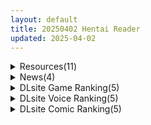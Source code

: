 ```yaml
---
layout: default
title: 20250402 Hentai Reader
updated: 2025-04-02
---
```


<details class='content-parent'>
<summary>
Resources(11)
</summary>
<details class='content-child'>
<summary>
<span class='rss-title'> [P站ID=28084938][kcccc] fanbox 合集至25.3 [8G] </span> <a class='rss-link' href='https://gmgard.com/gm128964' target='_blank'>&nbsp;</a>
<div class='rss-published'> 🕛 20250401 18:08:03</div>
</summary>
<img src="https://static.gmgard.us/Images/upload/92355020208031940.jpg" /><br /><p>密码 LSFS</p>
</details>
<details class='content-child'>
<summary>
<span class='rss-title'> [同人动画] syokuyou-mogura 大佬 动画图片作品合集 Shisaku-1~28gou [9G] </span> <a class='rss-link' href='https://gmgard.com/gm128963' target='_blank'>&nbsp;</a>
<div class='rss-published'> 🕛 20250401 17:46:23</div>
</summary>
<img src="https://static.gmgard.us/Images/upload/2085020146234459.jpg" /><br /><p>解压出来有二十多的样子，更到了第二十八部，都是图片漫画视频的组合作品，带点sm的萝莉作者</p>
</details>
<details class='content-child'>
<summary>
<span class='rss-title'> [AI汉化][RJ01028095][はるなる]勇者の試練に挑戦したら誘惑された僕 </span> <a class='rss-link' href='https://gmgard.com/gm128961' target='_blank'>&nbsp;</a>
<div class='rss-published'> 🕛 20250401 14:21:15</div>
</summary>
<img src="https://static.gmgard.us/Images/upload/21392012015428196.jpg" /><br /><p>游戏简介
魔王诞生，勇者选拔考试召开。为了拯救村庄，主人公决心参加勇者选拔考试。
究竟能否战胜诱惑，顺利成为勇者并拯救村庄呢&mdash;&mdash;！？</p>
</details>
<details class='content-child'>
<summary>
<span class='rss-title'> 有什么好康的? </span> <a class='rss-link' href='https://gmgard.com/gm128960' target='_blank'>&nbsp;</a>
<div class='rss-published'> 🕛 20250401 14:19:50</div>
</summary>
<img src="https://static.gmgard.us/Images/upload/77430011956354369.jpg" /><br /><p>是新游戏噢？</p>
</details>
<details class='content-child'>
<summary>
<span class='rss-title'> [MMD][豚太郎のファンティア (豚太郎)]X27合集(5.8G)至2025.03[fantia] </span> <a class='rss-link' href='https://gmgard.com/gm128957' target='_blank'>&nbsp;</a>
<div class='rss-published'> 🕛 20250401 14:09:14</div>
</summary>
<img src="https://static.gmgard.us/Images/upload/94959010150456204.jpg" /><br /><p>怎么说呢，这个作者就是还行，大部分有中文版，别的不说起码有这个服务态度我觉得可以</p>
</details>
<details class='content-child'>
<summary>
<span class='rss-title'> [RJ01302986] [ゴッドレーター] 吠虚 </span> <a class='rss-link' href='https://gmgard.com/gm128962' target='_blank'>&nbsp;</a>
<div class='rss-published'> 🕛 20250401 12:44:23</div>
</summary>
<img src="https://static.gmgard.us/Images/upload/10828012044230164.jpg" /><br /><p>中式古装动画（动态漫画）。中文配音，疑似国产。有兴趣的绅士可以来尝尝鲜。至于这份资源品质如何，我也不好说，就看大家各自的口味吧。</p>
</details>
<details class='content-child'>
<summary>
<span class='rss-title'> 【S4786】[パープルソフトウェア] クロノクロック / 克洛的时钟 汉化硬盘版 </span> <a class='rss-link' href='https://blog.reimu.net/archives/109320' target='_blank'>&nbsp;</a>
<div class='rss-published'> 🕛 20250401 11:00:04</div>
</summary>
继续紫社，克总的画风是真的耐看,而且本作男主的能力是每一个小时能回溯一次5分钟的时间（超低配版男子汉的世界）， &#8230; <a class="more-link" href="https://blog.reimu.net/archives/109320">继续阅读<span class="screen-reader-text">【S4786】[パープルソフトウェア] クロノクロック / 克洛的时钟 汉化硬盘版</span></a>
</details>
<details class='content-child'>
<summary>
<span class='rss-title'> [愚人节快乐]这个网站从今天起被猫猫占领了喵 </span> <a class='rss-link' href='https://gmgard.com/gm128959' target='_blank'>&nbsp;</a>
<div class='rss-published'> 🕛 20250401 09:22:28</div>
</summary>
<img src="http://lzone.moe/Avatar/%E4%BA%BA%E9%97%B4%E5%85%A5%E9%97%B4" /><br /><p>颤抖吧，渺小的人类喵！</p>
</details>
<details class='content-child'>
<summary>
<span class='rss-title'> 自创小说~第一次写文笔有点生疏,欢迎支持 </span> <a class='rss-link' href='https://gmgard.com/gm128948' target='_blank'>&nbsp;</a>
<div class='rss-published'> 🕛 20250401 07:10:54</div>
</summary>
<img src="https://static.gmgard.us/Images/upload/8424011413019514.jpg" /><br /><p>第一次写涩情小说，没有什么经验可谈，就是玩票吧。内容些微有点重口，包含人妻、幼女，以及母女情节。边写边构思以后情节，如果有喜欢的朋友可以跟我一起探讨剧情，可以+v：satan-daddy。</p>
</details>
<details class='content-child'>
<summary>
<span class='rss-title'> [官方中文][暂无RJ号][ZnelArts]恶棍模拟器 The Villain Simulator V0.43 BETA </span> <a class='rss-link' href='https://gmgard.com/gm128946' target='_blank'>&nbsp;</a>
<div class='rss-published'> 🕛 20250401 07:10:54</div>
</summary>
<img src="https://static.gmgard.us/Images/upload/88365310704226523.jpg" /><br /><p>闲在家没事给大伙整点好东西，质量非常高的3D游戏而且自带VR模式。</p>
</details>
<details class='content-child'>
<summary>
<span class='rss-title'> 【S4785】[WendyBell] 続・悦楽の胤 </span> <a class='rss-link' href='https://blog.reimu.net/archives/109309' target='_blank'>&nbsp;</a>
<div class='rss-published'> 🕛 20250401 07:00:17</div>
</summary>
继续补Kung的坑，现在DL也越来越没意思了，这玩意又没萝莉内容为什么不让海外的查看？ WendyBell社于 &#8230; <a class="more-link" href="https://blog.reimu.net/archives/109309">继续阅读<span class="screen-reader-text">【S4785】[WendyBell] 続・悦楽の胤</span></a>
</details>

</details>
<details class='content-parent'>
<summary>
News(4)
</summary>
<details class='content-child'>
<summary>
<span class='rss-title'> 《素晴らしき日々〜不連続存在〜15th Anniversary》《終ノ空remake -2025ver-》公開官方網站 </span> <a class='rss-link' href='https://home.gamer.com.tw/creationDetail.php?sn=6117960' target='_blank'>&nbsp;</a>
<div class='rss-published'> 🕛 20250401 19:55:00</div>
</summary>
<div><img border="0" class="gallery-image" src="https://i.imgur.com/i9ZhGKd.jpg" width="650" /></div><div><br /></div><div><div>遊戲公司 ケロQ 為慶祝<b>《素晴らしき日々 ～不連続存在～》</b>發售15周年，於今日(4/1)公開<b>《素晴らしき日々〜不連続存在〜15th Anniversary edition》《終ノ空remake -2025ver-》</b>的官方網站，預定2025年7月20日發售。</div></div><div><br /></div><div><img border="0" class="gallery-image" src="https://i.imgur.com/L8n1diM.jpg" width="650" /></div><div><br /></div><div><div><font size="4"><b>《15th Anniversary edition》 收錄內容：</b></font></div><div><ol>
<li>『素晴らしき日々 anniversary edition』</li>
<li>『終ノ空remake 2025ver』</li>
<li>『終ノ空 1999年版』</li>
<li>『素晴らしき日々ヴォーカルCD』</li>
<li>『素晴らしき日々サウンドトラック[2disc]』</li>
<li>『終ノ空 ReMix』</li>
<li>『特製音声CD』</li>
<li>『15周年特別ブックレット』</li>
<li>『15周年特製三方背ケース</li>
</ol></div></div><div><img border="0" class="gallery-image" src="https://i.imgur.com/M7A8yTQ.jpg" width="650" /></div><div><br /></div><div>遊戲內容《素晴らしき日々 〜不連続存在〜》與10周年版本相同。</div><div>《終ノ空remake -2025ver-》高島ざくろ的立繪重製、新增CG和H場景，腳本演出大幅強化。</div><div><br /></div><div>官網：<a href="https://ref.gamer.com.tw/redir.php?url=https%3A%2F%2Fwww.keroq.co.jp%2Fsuba15th%2F" target="_blank">https://www.keroq.co.jp/suba15th/</a></div><div><br /></div><div><hr /><br /></div><div>10周年賣一次，15周年又賣一次，要賣一輩子是吧</div><div><br /></div>
</details>
<details class='content-child'>
<summary>
<span class='rss-title'> 2025年Galgame愚人節消息整理 </span> <a class='rss-link' href='https://home.gamer.com.tw/creationDetail.php?sn=6117903' target='_blank'>&nbsp;</a>
<div class='rss-published'> 🕛 20250401 18:23:46</div>
</summary>
<div><div>一年一度的愚人節又到了，來看看今年有什麼消息吧。</div></div><div><br /></div><div>※順序按照英文字母→50音</div><div>※很多都是當日限定，錯過就沒了</div><div><br /></div><div><hr /></div><div><div align="center"><br /></div></div><div align="center"><div><div><font size="6"><b>ALcot</b></font></div><div><br /></div><div><img border="0" class="gallery-image" src="https://i.imgur.com/Q9IHidy.jpg" width="550" /></div><div><br /></div><div><div class="videoWrapper"><div class="videoWrapper video-youtube"></div></div></div><div><br /></div><div><a href="https://ref.gamer.com.tw/redir.php?url=https%3A%2F%2Fx.com%2FALcot_official%2Fstatus%2F1906737295304139131" target="_blank">連結</a></div><div><br /></div></div><div><hr /><div><br /></div></div></div><div align="center"><div><div><font size="6"><b>ALICESOFT</b></font></div><div><br /></div><div><img border="0" class="gallery-image" src="https://i.imgur.com/KOiODp8.jpg" width="550" /></div><div><br /></div><div><div class="videoWrapper"><div class="videoWrapper video-youtube"></div></div></div><div><br /></div><div><a href="https://ref.gamer.com.tw/redir.php?url=https%3A%2F%2Fx.com%2Falice_soft%2Fstatus%2F1906906853759762730" target="_blank">連結</a></div><div><br /></div></div><div><div><div><hr /></div><div><br /></div></div></div><div><div><div><font size="6"><b>DESSERT Soft</b></font></div><div><br /></div><div><img border="0" class="gallery-image" src="https://i.imgur.com/RLQn1Ip.jpg" width="550" /></div><div><br /></div><div><a href="https://ref.gamer.com.tw/redir.php?url=https%3A%2F%2Fx.com%2Fdessertsoft_tw%2Fstatus%2F1906723164693938235" target="_blank">連結</a></div><div><br /></div></div><div><hr /><div><br /></div></div></div></div><div align="center"><div><div><font size="6"><b>Dual Tail</b></font></div><div><br /></div><div><img border="0" class="gallery-image" src="https://i.imgur.com/vudbFwy.jpg" width="550" /></div><div><br /></div><div><a href="https://ref.gamer.com.tw/redir.php?url=https%3A%2F%2Fx.com%2Fluna_9tail%2Fstatus%2F1906728527321596335" target="_blank">連結</a></div><div><br /></div></div><div><div><div><div><div><hr /><div><br /></div></div></div><div><div><div><font size="6"><b>F&amp;C</b></font></div><div><br /></div><div><img border="0" class="gallery-image" src="https://i.imgur.com/ETJ11Xg.jpg" width="550" /></div><div><br /></div><div><a href="https://ref.gamer.com.tw/redir.php?url=https%3A%2F%2Fx.com%2FFANDC_Staff%2Fstatus%2F1906874151979131133" target="_blank">連結</a></div></div><div><div></div><div><br /></div></div><div><div><hr /></div><div><br /></div></div></div><div><div><div><font size="6"><b>KarinProject</b></font></div><div><br /></div><div class="videoWrapper"><div class="videoWrapper video-youtube"></div></div></div><div><br /></div><div><img border="0" class="gallery-image" src="https://i.imgur.com/oskEpFi.jpg" width="550" /><br /><div><br /></div><div><a href="https://ref.gamer.com.tw/redir.php?url=https%3A%2F%2Fx.com%2Fmaokarinchan%2Fstatus%2F1906723270814314652" target="_blank">連結</a></div></div><div><div></div><div><br /></div></div><div><div><hr /></div><div><br /></div></div></div><div><div><div><font size="6"><b>Key</b></font></div><div><br /></div><div><img border="0" class="gallery-image" src="https://i.imgur.com/0ZtxKXo.jpg" width="550" /></div><div><br /></div><div><img border="0" class="gallery-image" src="https://i.imgur.com/rfWjfZ5.jpg" width="550" /></div><div><br /></div><div>連結 <a href="https://ref.gamer.com.tw/redir.php?url=https%3A%2F%2Fx.com%2Fkey_official%2Fstatus%2F1906723181357879340" target="_blank">１</a> <a href="https://ref.gamer.com.tw/redir.php?url=https%3A%2F%2Fx.com%2Fkey_official%2Fstatus%2F1906723196533121533" target="_blank">２</a></div></div><div><br /></div></div><div><div><div><hr /></div><div><div></div></div><div><div></div></div><div><br /></div></div></div><div><div></div></div></div><div><div><div><font size="6"><b>Lump of Sugar</b></font></div><div><br /></div><div><img border="0" class="gallery-image" src="https://i.imgur.com/cEtPOkq.jpg" width="550" /></div><div><br /></div><div><a href="https://ref.gamer.com.tw/redir.php?url=https%3A%2F%2Fx.com%2Flumpofsuger%2Fstatus%2F1906726979266843030" target="_blank">連結</a></div></div></div></div><div><div><div></div><div><br /></div></div></div><div><div><hr /></div><div><br /></div></div><div><div><div><font size="6"><b>novamicus</b></font></div><div><br /></div><div><img border="0" class="gallery-image" src="https://i.imgur.com/X9uixZ8.jpg" width="550" /></div><div><br /></div><div><a href="https://ref.gamer.com.tw/redir.php?url=https%3A%2F%2Fx.com%2Fnexton30th%2Fstatus%2F1906723362472435738" target="_blank">連結</a></div></div><div><br /></div></div><div><div><hr /></div><div></div></div><div><div><div><div><div><div><div><div><div></div></div></div></div><div></div></div><div><div></div></div></div><div><div><div></div></div><div><div><div><div></div></div><div></div></div><div></div></div><div><div><div></div></div><div></div></div></div><div><div><div></div></div><div><br /></div></div></div><div><div><div><font size="6"><b>TYPE-MOON</b></font></div><div><br /></div><div><img border="0" class="gallery-image" src="https://i.imgur.com/I2J764f.png" width="550" /></div><div><br /></div><div><a href="https://ref.gamer.com.tw/redir.php?url=https%3A%2F%2Fx.com%2Ffgoproject%2Fstatus%2F1906732158796144720" target="_blank">連結</a></div></div><div><br /></div></div><div><div><hr /><div></div></div></div><div><br /></div><div><div><div><font size="6"><b>ZION</b></font></div><div><br /></div><div><img border="0" class="gallery-image" src="https://i.imgur.com/YWPcCht.png" width="550" /></div><div><br /></div><div><a href="https://ref.gamer.com.tw/redir.php?url=https%3A%2F%2Fx.com%2Fzion_staff%2Fstatus%2F1906723161875587235" target="_blank">連結</a></div><div><br /></div></div><div><div><hr /></div><div><br /></div></div></div><div><font size="6"><b>あざらしそふと</b></font></div><div><br /></div><div><img border="0" class="gallery-image" src="https://i.imgur.com/GUEGeim.png" width="550" /></div><div><br /></div><div><img border="0" class="gallery-image" src="https://i.imgur.com/GGqLGKx.jpg" width="550" /></div><div><br /></div><div>連結 <a href="https://ref.gamer.com.tw/redir.php?url=https%3A%2F%2Fdocs.google.com%2Fforms%2Fd%2Fe%2F1FAIpQLSfAS68QOHoKIJR6t7SJ9z3bR4T1Dgjoz7Pdr3FfpUv-r25D7A%2Fviewform" target="_blank">１</a> <a href="https://ref.gamer.com.tw/redir.php?url=https%3A%2F%2Fx.com%2FAzarashiSoft%2Fstatus%2F1906723410450792555" target="_blank">２</a></div></div><div><br /></div></div></div><div><div><div><hr /></div></div><div><br /></div></div><div><div><div><font size="6"><b>アミューズクラフト</b></font></div><div><br /></div><div><img border="0" class="gallery-image" src="https://i.imgur.com/hHn7fPo.jpg" width="550" /></div><div><br /></div><div><a href="https://ref.gamer.com.tw/redir.php?url=https%3A%2F%2Fx.com%2FAmuse_kenzen%2Fstatus%2F1906723168536154382%3Fref_src%3Dtwsrc%5Etfw%7Ctwcamp%5Etweetembed%7Ctwterm%5E1906723168536154382%7Ctwgr%5E9f161b8c66f32efc55943a9f4b030dcded58fa3e%7Ctwcon%5Es1_%26ref_url%3Dhttps%253A%252F%252Fwww.ima-ero.com%252Fother%252F2025-april-fool%252F" target="_blank">連結</a></div><div><br /></div></div><div><div><hr /></div><div><br /></div></div></div><div><div><div><font size="6"><b>エンターグラム</b></font></div><div><br /></div><img border="0" class="gallery-image" src="https://i.imgur.com/0ZOH4PX.png" width="550" /></div><div><br /></div><div><img border="0" class="gallery-image" src="https://i.imgur.com/1XODURF.jpg" /><br /><div><br /></div><div>連結 <a href="https://ref.gamer.com.tw/redir.php?url=https%3A%2F%2Fx.com%2Fentergram_info%2Fstatus%2F1906723175183905262" target="_blank">１</a> <a href="https://ref.gamer.com.tw/redir.php?url=https%3A%2F%2Fx.com%2Fseifukubu_love%2Fstatus%2F1906723174450106823" target="_blank">２</a></div></div><div><br /></div><div><hr /><div><br /></div></div></div><div><div><div><font size="6"><b>オーガスト</b></font></div><div><div><div><br /></div><div><img border="0" class="gallery-image" src="https://i.imgur.com/B6rj2Yi.jpg" width="550" /></div><div><br /></div><div><img border="0" class="gallery-image" src="https://i.imgur.com/9hqCFnq.jpg" width="550" /></div><div><br /></div><div>連結 <a href="https://ref.gamer.com.tw/redir.php?url=https%3A%2F%2Fx.com%2Faugust_soft%2Fstatus%2F1906723409175667031" target="_blank">１</a> <a href="https://ref.gamer.com.tw/redir.php?url=https%3A%2F%2Fx.com%2Faugust_soft%2Fstatus%2F1906866601368093093" target="_blank">２</a></div></div><div><br /></div></div></div><div><div><div><hr /></div></div><div><br /></div></div></div><div><div><div><font size="6"><b>きゃべつそふと</b></font></div><div><br /></div><div><img border="0" class="gallery-image" src="https://i.imgur.com/9woV4dO.jpg" width="550" /></div><div><br /></div><div><a href="https://ref.gamer.com.tw/redir.php?url=https%3A%2F%2Fx.com%2Fcabbage_soft%2Fstatus%2F1906947073087521069" target="_blank">連結</a></div><div><br /></div></div><div><hr /><div><br /></div></div></div><div><div><div><font size="6"><b>ケロQ / 枕</b></font></div><div><br /></div><div><img border="0" class="gallery-image" src="https://i.imgur.com/i9ZhGKd.jpg" width="550" /></div><div><br /></div><div><a href="https://ref.gamer.com.tw/redir.php?url=https%3A%2F%2Fx.com%2Fkeromakurastaff%2Fstatus%2F1906723170754666786" target="_blank">連結</a></div><div><br /></div></div><div><div><hr /></div><div><br /></div></div></div><div><div><div><font size="6"><b>自宅すたじお</b></font></div><div><br /></div><div><img border="0" class="gallery-image" src="https://i.imgur.com/a09eZoS.jpg" width="550" /></div><div><br /></div><div><a href="https://ref.gamer.com.tw/redir.php?url=https%3A%2F%2Fx.com%2Fjitaku_st%2Fstatus%2F1906723409603789082" target="_blank">連結</a></div><div><br /></div></div><div><div><hr /></div><div><br /></div></div></div><div><div><div><font size="6"><b>まどそふと</b></font></div><div><br /></div><div><div class="videoWrapper"><div class="videoWrapper video-youtube"></div></div></div><div><br /></div><div><a href="https://ref.gamer.com.tw/redir.php?url=https%3A%2F%2Fx.com%2Fmadostaff%2Fstatus%2F1906723992326869156" target="_blank">連結</a></div><div><br /></div></div><div><hr /></div></div><div><br /></div></div>
</details>
<details class='content-child'>
<summary>
<span class='rss-title'> ４月紳士限免《義母のミルクは蜜の味》人妻作品+Sage插畫集DLsite限時免費 </span> <a class='rss-link' href='https://www.4gamers.com.tw/news/detail/71022/dlsite-2025-april-free-games' target='_blank'>&nbsp;</a>
<div class='rss-published'> 🕛 20250401 15:04:55</div>
</summary>
<img src="https://img.4gamers.com.tw/news-image/ad731489-4db9-4af6-a4a0-ef75717321eb.jpg"/>
有人妻作品
</details>
<details class='content-child'>
<summary>
<span class='rss-title'> 《inZOI》雖然看不到床上運動，但「移除淋浴模糊」紳士模組大受歡迎 </span> <a class='rss-link' href='https://www.4gamers.com.tw/news/detail/71012/inzoi-mods-are-here-and-unsurprisingly-remove-shower-blur' target='_blank'>&nbsp;</a>
<div class='rss-published'> 🕛 20250401 11:55:42</div>
</summary>
<img src="https://img.4gamers.com.tw/news-image/10cc92d1-075d-4117-a292-a4ea7ec33bef.jpg"/>
想像力就是紳士的超能力
</details>

</details>
<details class='content-parent'>
<summary>
DLsite Game Ranking(5)
</summary>
<details class='content-child'>
<summary>
<span class='rss-title'> エッチで一途なド田舎兄さまと、古式ゆかしい病弱妹 [Whisp] </span> <a class='rss-link' href='https://www.dlsite.com/maniax/work/=/product_id/RJ01326398.html' target='_blank'>&nbsp;</a>
<div class='rss-published'> 🕛 20250402 13:17:01</div>
</summary>
<img src ="http://img.dlsite.jp/modpub/images2/work/doujin/RJ01327000/RJ01326398_img_main.jpg"/><br/>生まれつき肺が弱く、都会の空気では生活できない病弱な妹【あすみ】。兄妹は一緒に暮らすため、空気のキレイなド田舎へ移住してきた。陸の孤島の古民家で、兄妹ふたりきりのイチャラブ生活が始まった。この生活を続けるために医者から突き付けられた条件は二つ「心身とも健康である」ことと「妹の体力をつける」こと。妹とエッチをして体力をつけ、医者の検査をクリアしながら生活レベルを改善していこう。古民家生活妹育成RPG
</details>
<details class='content-child'>
<summary>
<span class='rss-title'> 【中日英韩】one room gal [tamangoworks] </span> <a class='rss-link' href='https://www.dlsite.com/maniax/work/=/product_id/RJ01348097.html' target='_blank'>&nbsp;</a>
<div class='rss-published'> 🕛 20250402 13:17:01</div>
</summary>
<img src ="http://img.dlsite.jp/modpub/images2/work/doujin/RJ01349000/RJ01348097_img_main.jpg"/><br/>被蜂拥而来的辣妹们榨干了外表和内心！充分描绘浓厚关系的3DCD动画！
</details>
<details class='content-child'>
<summary>
<span class='rss-title'> 404号室の性感マッサージ [シン・ギュラリティー] </span> <a class='rss-link' href='https://www.dlsite.com/maniax/work/=/product_id/RJ01356701.html' target='_blank'>&nbsp;</a>
<div class='rss-published'> 🕛 20250402 13:17:01</div>
</summary>
<img src ="http://img.dlsite.jp/modpub/images2/work/doujin/RJ01357000/RJ01356701_img_main.jpg"/><br/>マッサージ好き必見の3Dゲーム！凝り固まったバストをほぐし、悪いものが溜まった膣を中から柔らかくしてあげましょう。オイルを塗ってカラダをぬるぬるに…媚薬で全身気持ちよく…、届かないところは道具(?)を使ってほぐしていきましょう。さあ、あなたは今日から404号室のマッサージ師です。
</details>
<details class='content-child'>
<summary>
<span class='rss-title'> アダルトヴィジョン! -reSTARt from the ERO- [ya-ho-games] </span> <a class='rss-link' href='https://www.dlsite.com/maniax/work/=/product_id/RJ01097254.html' target='_blank'>&nbsp;</a>
<div class='rss-published'> 🕛 20250402 13:17:01</div>
</summary>
<img src ="http://img.dlsite.jp/modpub/images2/work/doujin/RJ01098000/RJ01097254_img_main.jpg"/><br/>夢を追いかけるギャルな美少女監督がアダルトなヴィジョンを生み出すファンタジーAV撮影エロRPG! 基本HCG60枚超、シーンフルボイス。
</details>
<details class='content-child'>
<summary>
<span class='rss-title'> ママさんず オブ デスティニー [居酒屋よっちゃん] </span> <a class='rss-link' href='https://www.dlsite.com/maniax/work/=/product_id/RJ01358255.html' target='_blank'>&nbsp;</a>
<div class='rss-published'> 🕛 20250402 13:17:01</div>
</summary>
<img src ="http://img.dlsite.jp/modpub/images2/work/doujin/RJ01359000/RJ01358255_img_main.jpg"/><br/>ママさん達とイチャイチャラブラブするシンプルな探索型RPGです！
</details>

</details>
<details class='content-parent'>
<summary>
DLsite Voice Ranking(5)
</summary>
<details class='content-child'>
<summary>
<span class='rss-title'> NoTitle(1) [つばめいと] </span> <a class='rss-link' href='https://www.dlsite.com/maniax/work/=/product_id/RJ01363805.html' target='_blank'>&nbsp;</a>
<div class='rss-published'> 🕛 20250402 13:17:03</div>
</summary>
<img src ="http://img.dlsite.jp/modpub/images2/work/doujin/RJ01364000/RJ01363805_img_main.jpg"/><br/>ホテルでのえっちと、そのあとのシャワーを主観のマイクと客観のボイスレコーダーのハメ撮り視点の2種類で楽しめます！ヒロインとの関係性やこの作品自体、お好きな解釈で自由に想像して聴いて下さい！柚木つばめの自サークル「つばめいと」13作目です！
</details>
<details class='content-child'>
<summary>
<span class='rss-title'> 【4/9日まで 早期限定60大特典】【4時間半×W女軍隊×Wオホ声ハーレム】～ドランソワ帝国～捕虜となったボクとドスケベ爆乳女軍人×2の甘々ツンデレ子作りおっぱい戦記♪ [マヨタマ] </span> <a class='rss-link' href='https://www.dlsite.com/maniax/work/=/product_id/RJ01352193.html' target='_blank'>&nbsp;</a>
<div class='rss-published'> 🕛 20250402 13:17:03</div>
</summary>
<img src ="http://img.dlsite.jp/modpub/images2/work/doujin/RJ01353000/RJ01352193_img_main.jpg"/><br/>【KU100】CV:陽向葵ゅか様 CV:柚木つばめ様 ある日のこと…優秀なスパイの「あなた」は…強大な軍事力を誇る敵国「ドランソワ帝国」へと潜入し捕虜となってしまいます♪…その後♪帝国No.1のドスケベ爆乳女軍人2人にHな子作り性○問を受けることに♪…甘々ツンデレおっぱいに包まれて…あなた様だけの…性大戦が…今…はじまります…♪【4時間半×Wオホ声ハーレム×甘々ツンデレ特化で送る!大ボリューム超大作!】～ドランソワ帝国～へようこそ♪
</details>
<details class='content-child'>
<summary>
<span class='rss-title'> 【性癖布教期間限定100円】無垢で優しい皇国の姫に常識改変◯眠で性処理をマナーと思い込ませ無知シチュ嗅ぎ舐めセックスご奉仕伴侶へ【凌◯なし・性格そのまま】 [あとりえスターズ] </span> <a class='rss-link' href='https://www.dlsite.com/maniax/work/=/product_id/RJ01316777.html' target='_blank'>&nbsp;</a>
<div class='rss-published'> 🕛 20250402 13:17:03</div>
</summary>
<img src ="http://img.dlsite.jp/modpub/images2/work/doujin/RJ01317000/RJ01316777_img_main.jpg"/><br/>無垢で優しく人を疑うことを知らない皇国のお姫様に常識改変◯眠をかけ、ザーメンを咀嚼する行為や汗蒸れセックスでチンポを喜ばせることをマナーとして思い込ませつつ優しく丁寧に無知シチュ調教で自分専用の清潔ラブラブオナホへ変えていく背徳音声!
</details>
<details class='content-child'>
<summary>
<span class='rss-title'> 【陽向葵ゅか主演★超高音質】ささやき庵 夢神楽幻想 夢衣 参【癒やしとエロの絶妙なバランス】 [VOICE LOVER] </span> <a class='rss-link' href='https://www.dlsite.com/maniax/work/=/product_id/RJ01363229.html' target='_blank'>&nbsp;</a>
<div class='rss-published'> 🕛 20250402 13:17:03</div>
</summary>
<img src ="http://img.dlsite.jp/modpub/images2/work/doujin/RJ01364000/RJ01363229_img_main.jpg"/><br/>最初の夢神楽・夢衣の物語、第三弾！ 運命をも見通す特別な少女の口から語られる衝撃の事実とは！
</details>
<details class='content-child'>
<summary>
<span class='rss-title'> 小悪魔ドSメンズエステ嬢の寸止め絶望キワキワ施術 [シルトクレーテ] </span> <a class='rss-link' href='https://www.dlsite.com/maniax/work/=/product_id/RJ01358685.html' target='_blank'>&nbsp;</a>
<div class='rss-published'> 🕛 20250402 13:17:03</div>
</summary>
<img src ="http://img.dlsite.jp/modpub/images2/work/doujin/RJ01359000/RJ01358685_img_main.jpg"/><br/>数ヶ月前にオープンしたメンズエステ店の人気嬢をついに予約できた貴方。情報交換サイトによると抜きは完全になしとの噂だが、それにしては高評価の口コミが目立つ。真偽を確かめるべく、いざマゾ心を躍らせながらマンションの一室へ…。
</details>

</details>
<details class='content-parent'>
<summary>
DLsite Comic Ranking(5)
</summary>
<details class='content-child'>
<summary>
<span class='rss-title'> なまオナホ先輩♡ ~ヤリたがりの先輩が後輩くんを煽ったらバッコバコに犯されてめちゃくちゃ射精される話~ [sumomo] </span> <a class='rss-link' href='https://www.dlsite.com/maniax/work/=/product_id/RJ01365103.html' target='_blank'>&nbsp;</a>
<div class='rss-published'> 🕛 20250402 13:17:06</div>
</summary>
<img src ="http://img.dlsite.jp/modpub/images2/work/doujin/RJ01366000/RJ01365103_img_main.jpg"/><br/>セックス大好きな低身長巨乳の先輩が後輩の男の子にオナホにされる漫画です
</details>
<details class='content-child'>
<summary>
<span class='rss-title'> 距離感がバグってる義妹が一生イチャラブしてくる [聖華快楽書店] </span> <a class='rss-link' href='https://www.dlsite.com/maniax/work/=/product_id/RJ01291565.html' target='_blank'>&nbsp;</a>
<div class='rss-published'> 🕛 20250402 13:17:06</div>
</summary>
<img src ="http://img.dlsite.jp/modpub/images2/work/doujin/RJ01292000/RJ01291565_img_main.jpg"/><br/>巨乳でダウナーな義妹が義兄にひたすらイチャラブしてくる話
</details>
<details class='content-child'>
<summary>
<span class='rss-title'> 精隷牢獄リェグ～奇形魔物との自慰交尾に伴う破滅願望～ [I'm moralist] </span> <a class='rss-link' href='https://www.dlsite.com/maniax/work/=/product_id/RJ01355161.html' target='_blank'>&nbsp;</a>
<div class='rss-published'> 🕛 20250402 13:17:06</div>
</summary>
<img src ="http://img.dlsite.jp/modpub/images2/work/doujin/RJ01356000/RJ01355161_img_main.jpg"/><br/>精霊リェグにはとある秘密があった。それはーー
</details>
<details class='content-child'>
<summary>
<span class='rss-title'> 【日文版】捡到湿淋淋的猫系辣妹放在家养 [聖華快楽書店] </span> <a class='rss-link' href='https://www.dlsite.com/maniax/work/=/product_id/RJ01291563.html' target='_blank'>&nbsp;</a>
<div class='rss-published'> 🕛 20250402 13:17:06</div>
</summary>
<img src ="http://img.dlsite.jp/modpub/images2/work/doujin/RJ01292000/RJ01291563_img_main.jpg"/><br/>捡到贞操观念崩坏的猫系辣妹开始色色的同居生活
</details>
<details class='content-child'>
<summary>
<span class='rss-title'> 炬燵の中の淫霊 [まりんメイト] </span> <a class='rss-link' href='https://www.dlsite.com/maniax/work/=/product_id/RJ01360380.html' target='_blank'>&nbsp;</a>
<div class='rss-published'> 🕛 20250402 13:17:06</div>
</summary>
<img src ="http://img.dlsite.jp/modpub/images2/work/doujin/RJ01361000/RJ01360380_img_main.jpg"/><br/>「何かに足を掴まれてこたつから出られない…!?」こたつの中で下半身を触られるB級ホラー的な女主人公快楽堕ち霊姦シリーズ
</details>

</details>
